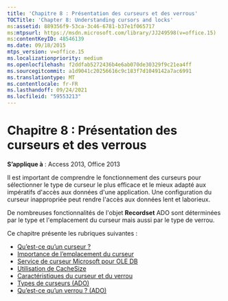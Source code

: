 ```yaml
---
title: 'Chapitre 8 : Présentation des curseurs et des verrous'
TOCTitle: 'Chapter 8: Understanding cursors and locks'
ms:assetid: 889356f9-53ca-3c46-6781-b37e1f065717
ms:mtpsurl: https://msdn.microsoft.com/library/JJ249598(v=office.15)
ms:contentKeyID: 48546139
ms.date: 09/18/2015
mtps_version: v=office.15
ms.localizationpriority: medium
ms.openlocfilehash: f2ddfab5272436b4e6ab070de30329f9c21ea4ff
ms.sourcegitcommit: a1d9041c20256616c9c183f7d1049142a7ac6991
ms.translationtype: MT
ms.contentlocale: fr-FR
ms.lasthandoff: 09/24/2021
ms.locfileid: "59553213"
---
```

# <a name="chapter-8-understanding-cursors-and-locks"></a>Chapitre 8 : Présentation des curseurs et des verrous

**S’applique à** : Access 2013, Office 2013

Il est important de comprendre le fonctionnement des curseurs pour sélectionner le type de curseur le plus efficace et le mieux adapté aux impératifs d'accès aux données d'une application. Une configuration du curseur inappropriée peut rendre l'accès aux données lent et laborieux.

De nombreuses fonctionnalités de l'objet **Recordset** ADO sont déterminées par le type et l'emplacement du curseur mais aussi par le type de verrou.

Ce chapitre présente les rubriques suivantes :

- [Qu’est-ce qu’un curseur ?](what-is-a-cursor.md)
- [Importance de l’emplacement du curseur](the-significance-of-cursor-location.md)
- [Service de curseur Microsoft pour OLE DB](the-microsoft-cursor-service-for-ole-db.md)
- [Utilisation de CacheSize ](using-cachesize.md)
- [Caractéristiques du curseur et du verrou](cursor-and-lock-characteristics.md)
- [Types de curseurs (ADO)](types-of-cursors.md)
- [Qu’est-ce qu’un verrou ? (ADO)](what-is-a-lock.md)

